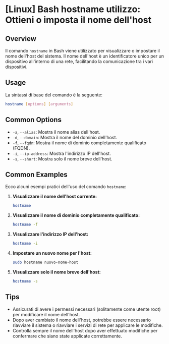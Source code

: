 # [Linux] Bash hostname utilizzo: Ottieni o imposta il nome dell'host

## Overview
Il comando `hostname` in Bash viene utilizzato per visualizzare o impostare il nome dell'host del sistema. Il nome dell'host è un identificatore unico per un dispositivo all'interno di una rete, facilitando la comunicazione tra i vari dispositivi.

## Usage
La sintassi di base del comando è la seguente:

```bash
hostname [options] [arguments]
```

## Common Options
- `-a`, `--alias`: Mostra il nome alias dell'host.
- `-d`, `--domain`: Mostra il nome del dominio dell'host.
- `-f`, `--fqdn`: Mostra il nome di dominio completamente qualificato (FQDN).
- `-i`, `--ip-address`: Mostra l'indirizzo IP dell'host.
- `-s`, `--short`: Mostra solo il nome breve dell'host.

## Common Examples
Ecco alcuni esempi pratici dell'uso del comando `hostname`:

1. **Visualizzare il nome dell'host corrente:**
   ```bash
   hostname
   ```

2. **Visualizzare il nome di dominio completamente qualificato:**
   ```bash
   hostname -f
   ```

3. **Visualizzare l'indirizzo IP dell'host:**
   ```bash
   hostname -i
   ```

4. **Impostare un nuovo nome per l'host:**
   ```bash
   sudo hostname nuovo-nome-host
   ```

5. **Visualizzare solo il nome breve dell'host:**
   ```bash
   hostname -s
   ```

## Tips
- Assicurati di avere i permessi necessari (solitamente come utente root) per modificare il nome dell'host.
- Dopo aver cambiato il nome dell'host, potrebbe essere necessario riavviare il sistema o riavviare i servizi di rete per applicare le modifiche.
- Controlla sempre il nome dell'host dopo aver effettuato modifiche per confermare che siano state applicate correttamente.